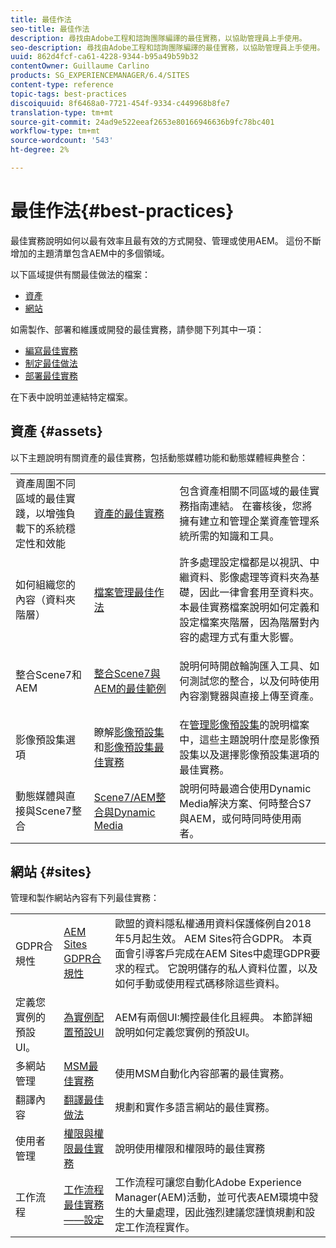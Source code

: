 ```yaml
---
title: 最佳作法
seo-title: 最佳作法
description: 尋找由Adobe工程和諮詢團隊編譯的最佳實務，以協助管理員上手使用。
seo-description: 尋找由Adobe工程和諮詢團隊編譯的最佳實務，以協助管理員上手使用。
uuid: 862d4fcf-ca61-4228-9344-b95a49b59b32
contentOwner: Guillaume Carlino
products: SG_EXPERIENCEMANAGER/6.4/SITES
content-type: reference
topic-tags: best-practices
discoiquuid: 8f6468a0-7721-454f-9334-c449968b8fe7
translation-type: tm+mt
source-git-commit: 24ad9e522eeaf2653e80166946636b9fc78bc401
workflow-type: tm+mt
source-wordcount: '543'
ht-degree: 2%

---
```



# 最佳作法{#best-practices}

最佳實務說明如何以最有效率且最有效的方式開發、管理或使用AEM。 這份不斷增加的主題清單包含AEM中的多個領域。

以下區域提供有關最佳做法的檔案：

* [資產](#assets)
* [網站](#sites)

如需製作、部署和維護或開發的最佳實務，請參閱下列其中一項：

* [編寫最佳實務](/help/sites-authoring/best-practices.md)
* [制定最佳做法](/help/sites-developing/best-practices.md)
* [部署最佳實務](/help/sites-deploying/best-practices.md)

在下表中說明並連結特定檔案。

## 資產 {#assets}

以下主題說明有關資產的最佳實務，包括動態媒體功能和動態媒體經典整合：

<table> 
 <tbody>
  <tr>
   <td>資產周圍不同區域的最佳實踐，以增強負載下的系統穩定性和效能</td> 
   <td><a href="/help/assets/organize-assets.md">資產的最佳實務</a></td> 
   <td>包含資產相關不同區域的最佳實務指南連結。 在審核後，您將擁有建立和管理企業資產管理系統所需的知識和工具。</td> 
  </tr>
  <tr>
   <td>如何組織您的內容（資料夾階層）</td> 
   <td><a href="/help/assets/organize-assets.md">檔案管理最佳作法</a></td> 
   <td>許多處理設定檔都是以視訊、中繼資料、影像處理等資料夾為基礎，因此一律會套用至資料夾。 本最佳實務檔案說明如何定義和設定檔案夾階層，因為階層對內容的處理方式有重大影響。 </td> 
  </tr>
  <tr>
   <td>整合Scene7和AEM</td> 
   <td><a href="/help/sites-administering/scene7.md#best-practices-for-integrating-scene-with-aem">整合Scene7與AEM的最佳範例</a></td> 
   <td><p>說明何時開啟輪詢匯入工具、如何測試您的整合，以及何時使用內容瀏覽器與直接上傳至資產。</p> </td> 
  </tr>
  <tr>
   <td>影像預設集選項</td> 
   <td>瞭解<a href="/help/assets/managing-image-presets.md#understanding-image-presets">影像預設集</a>和<a href="/help/assets/managing-image-presets.md#image-preset-options">影像預設集最佳實務</a></td> 
   <td>在<a href="/help/assets/managing-image-presets.md">管理影像預設集</a>的說明檔案中，這些主題說明什麼是影像預設集以及選擇影像預設集選項的最佳實務。</td> 
  </tr>
  <tr>
   <td>動態媒體與直接與Scene7整合</td> 
   <td><a href="/help/sites-administering/scene7.md#aem-scene-integration-versus-dynamic-media">Scene7/AEM整合與Dynamic Media</a></td> 
   <td>說明何時最適合使用Dynamic Media解決方案、何時整合S7與AEM，或何時同時使用兩者。</td> 
  </tr>
 </tbody>
</table>

## 網站 {#sites}

管理和製作網站內容有下列最佳實務：

<table> 
 <tbody>
  <tr>
   <td>GDPR合規性</td> 
   <td><a href="/help/sites-administering/gdpr-compliance-sites.md">AEM Sites GDPR合規性</a></td> 
   <td>歐盟的資料隱私權通用資料保護條例自2018年5月起生效。 AEM Sites符合GDPR。 本頁面會引導客戶完成在AEM Sites中處理GDPR要求的程式。 它說明儲存的私人資料位置，以及如何手動或使用程式碼移除這些資料。</td> 
  </tr>
  <tr>
   <td>定義您實例的預設UI。</td> 
   <td><p><a href="/help/sites-authoring/select-ui.md#configuring-the-default-ui-for-your-instance">為實例配置預設UI</a></p> </td> 
   <td>AEM有兩個UI:觸控最佳化且經典。 本節詳細說明如何定義您實例的預設UI。</td> 
  </tr>
  <tr>
   <td>多網站管理</td> 
   <td><a href="/help/sites-administering/msm-best-practices.md">MSM最佳實務</a></td> 
   <td>使用MSM自動化內容部署的最佳實務。 </td> 
  </tr>
  <tr>
   <td>翻譯內容</td> 
   <td><a href="/help/sites-administering/tc-bp.md">翻譯最佳做法</a></td> 
   <td>規劃和實作多語言網站的最佳實務。</td> 
  </tr>
  <tr>
   <td>使用者管理</td> 
   <td><a href="/help/sites-administering/security.md#best-practices">權限與權限最佳實務</a></td> 
   <td>說明使用權限和權限時的最佳實務 </td> 
  </tr>
  <tr>
   <td>工作流程</td> 
   <td><a href="/help/sites-developing/workflows-best-practices.md#configuration">工作流程最佳實務——設定</a></td> 
   <td>工作流程可讓您自動化Adobe Experience Manager(AEM)活動，並可代表AEM環境中發生的大量處理，因此強烈建議您謹慎規劃和設定工作流程實作。</td> 
  </tr>
 </tbody>
</table>

